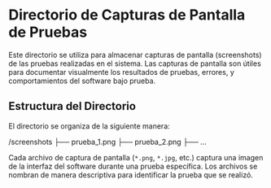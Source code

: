 # Directorio de Capturas de Pantalla de Pruebas

Este directorio se utiliza para almacenar capturas de pantalla (screenshots) de las pruebas realizadas en el sistema. Las capturas de pantalla son útiles para documentar visualmente los resultados de pruebas, errores, y comportamientos del software bajo prueba.

## Estructura del Directorio

El directorio se organiza de la siguiente manera:

/screenshots
├── prueba_1.png
├── prueba_2.png
├── ...

Cada archivo de captura de pantalla (`*.png`, `*.jpg`, etc.) captura una imagen de la interfaz del software durante una prueba específica. Los archivos se nombran de manera descriptiva para identificar la prueba que se realizó.

